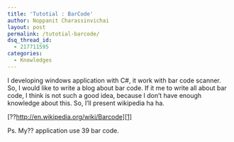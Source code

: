 ```yaml
---
title: 'Tutotial : BarCode'
author: Noppanit Charassinvichai
layout: post
permalink: /tutotial-barcode/
dsq_thread_id:
  - 217711595
categories:
  - Knowledges
---
```

I developing windows application with C#, it work with bar code scanner. So, I would like to write a blog about bar code. If it me to write all about bar code, I think is not such a good idea, because I don&#8217;t have enough knowledge about this. So, I&#8217;ll present wikipedia ha ha.

[??http://en.wikipedia.org/wiki/Barcode][1]

Ps. My?? application use 39 bar code.

 [1]: http://en.wikipedia.org/wiki/Barcode